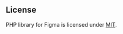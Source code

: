 ## License

PHP library for Figma is licensed under [MIT](https://github.com/PHPOffice/PhpSpreadsheet/blob/master/LICENSE).
